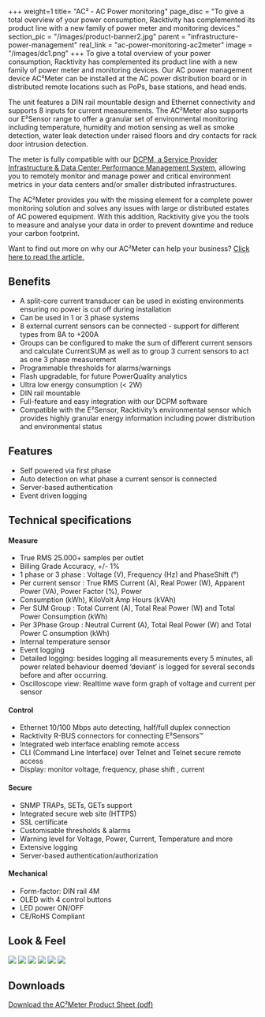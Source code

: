 +++
weight=1
title= "AC² - AC Power monitoring"
page_disc = "To give a total overview of your power consumption, Racktivity has complemented its product line with a new family of power meter and monitoring devices."
section_pic = "/images/product-banner2.jpg"
parent = "infrastructure-power-management"
real_link = "ac-power-monitoring-ac2meter"
image = "/images/dc1.png"
+++
To give a total overview of your power consumption, Racktivity has complemented its product line with a new family of power meter and monitoring devices.
Our AC power management device AC²Meter can be installed at the AC power distribution board or in distributed remote locations such as PoPs, base stations, and head ends.

The unit features a DIN rail mountable design and Ethernet connectivity and supports 8 inputs for current measurements.
The AC²Meter also supports our E²Sensor range to offer a granular set of environmental monitoring including temperature, humidity and motion sensing as well as smoke detection, water leak detection under raised floors and dry contacts for rack door intrusion detection.

The meter is fully compatible with our [DCPM, a Service Provider Infrastructure & Data Center Performance Management System](/products/power-management-software/dcpm), allowing you to remotely monitor and manage power and critical environment metrics in your data centers and/or smaller distributed infrastructures.

The AC²Meter provides you with the missing element for a complete power monitoring solution and solves any issues with large or distributed estates of AC powered equipment.
With this addition, Racktivity give you the tools to measure and analyse your data in order to prevent downtime and reduce your carbon footprint.

Want to find out more on why our AC²Meter can help your business?
[Click here to read the article.](/accurate-ac-power-monitoring)

Benefits
--------

-   A split-core current transducer can be used in existing environments ensuring no power is cut off during installation
-   Can be used in 1 or 3 phase systems
-   8 external current sensors can be connected - support for different types from 8A to +200A
-   Groups can be configured to make the sum of different current sensors and calculate CurrentSUM as well as to group 3 current sensors to act as one 3 phase measurement
-   Programmable thresholds for alarms/warnings
-   Flash upgradable, for future PowerQuality analytics
-   Ultra low energy consumption (< 2W)
-   DIN rail mountable
-   Full-feature and easy integration with our DCPM software
-   Compatible with the E²Sensor, Racktivity’s environmental sensor which provides highly granular energy information including power distribution and environmental status

Features
--------

-   Self powered via first phase
-   Auto detection on what phase a current sensor is connected
-   Server-based authentication
-   Event driven logging

Technical specifications
------------------------

#### Measure

-   True RMS 25.000+ samples per outlet
-   Billing Grade Accuracy, +/- 1%
-   1 phase or 3 phase : Voltage (V), Frequency (Hz) and PhaseShift (°)
-   Per current sensor : True RMS Current (A), Real Power (W), Apparent Power (VA), Power Factor (%), Power
-   Consumption (kWh), KiloVolt Amp Hours (kVAh)
-   Per SUM Group : Total Current (A), Total Real Power (W) and Total Power Consumption (kWh)
-   Per 3Phase Group : Neutral Current (A), Total Real Power (W) and Total Power C onsumption (kWh)
-   Internal temperature sensor
-   Event logging
-   Detailed logging: besides logging all measurements every 5 minutes, all power related behaviour deemed ‘deviant’ is logged for several seconds before and after occurring.
-   Oscilloscope view: Realtime wave form graph of voltage and current per sensor

#### Control

-   Ethernet 10/100 Mbps auto detecting, half/full duplex connection
-   Racktivity R-BUS connectors for connecting E²Sensors™
-   Integrated web interface enabling remote access
-   CLI (Command Line Interface) over Telnet and Telnet secure remote access
-   Display: monitor voltage, frequency, phase shift , current

#### Secure

-   SNMP TRAPs, SETs, GETs support
-   Integrated secure web site (HTTPS)
-   SSL certificate
-   Customisable thresholds & alarms
-   Warning level for Voltage, Power, Current, Temperature and more
-   Extensive logging
-   Server-based authentication/authorization

#### Mechanical

-   Form-factor: DIN rail 4M
-   OLED with 4 control buttons
-   LED power ON/OFF
-   CE/RoHS Compliant

Look & Feel
-----------

<a href="/images/DC1.png" class="fancybox link">![](/images/DC1.png)</a>
<a href="/images/dc2.png" class="fancybox link">![](/images/dc2.png)</a>
<a href="/images/dc3.png" class="fancybox link">![](/images/dc3.png)</a>
<a href="/images/dc4.png" class="fancybox link">![](/images/dc4.png)</a>
<a href="/images/oscilloscope%20view_0.jpg" class="fancybox link">![](/images/oscilloscope%20view_0.jpg)</a>
<a href="/images/WebGUI.jpg" class="fancybox link">![](/images/WebGUI.jpg)</a>

Downloads
---------

[Download the AC²Meter Product Sheet (pdf)](/pdf/PS%20AC%C2%B2Meter.pdf "PS AC²Meter.pdf")
